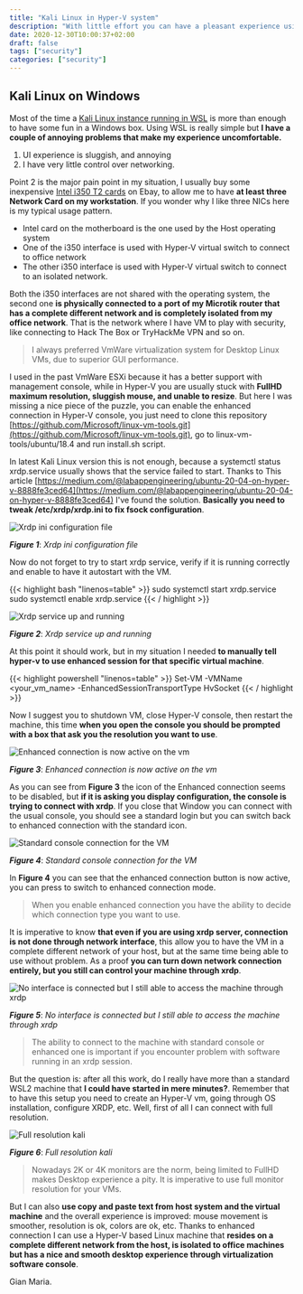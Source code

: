 ```yaml
---
title: "Kali Linux in Hyper-V system"
description: "With little effort you can have a pleasant experience using Desktop Linux in Hyper-V environment."
date: 2020-12-30T10:00:37+02:00
draft: false
tags: ["security"]
categories: ["security"]
---
```


## Kali Linux on Windows

Most of the time a [Kali Linux instance running in WSL](https://www.codewrecks.com/post/security/kali-linux-in-wsl2/) is more than enough to have some fun in a Windows box. Using WSL is really simple but **I have a couple of annoying problems that make my experience uncomfortable.**

1. UI experience is sluggish, and annoying
1. I have very little control over networking.

Point 2 is the major pain point in my situation, I usually buy some inexpensive [Intel i350 T2 cards](https://www.codewrecks.com/post/security/kali-linux-in-wsl2/) on Ebay, to allow me to have **at least three Network Card on my workstation**. If you wonder why I like three NICs here is my typical usage pattern.

- Intel card on the motherboard is the one used by the Host operating system
- One of the i350 interface is used with Hyper-V virtual switch to connect to office network
- The other i350 interface is used with Hyper-V virtual switch to connect to an isolated network.

Both the i350 interfaces are not shared with the operating system, the second one **is physically connected to a port of my Microtik router that has a complete different network and is completely isolated from my office network**. That is the network where I have VM to play with security, like connecting to Hack The Box or TryHackMe VPN and so on.

> I always preferred VmWare virtualization system for Desktop Linux VMs, due to superior GUI performance.

I used in the past VmWare ESXi because it has a better support with management console, while in Hyper-V you are usually stuck with **FullHD maximum resolution, sluggish mouse, and unable to resize**. But here I was missing a nice piece of the puzzle, you can enable the enhanced connection in Hyper-V console, you just need to clone this repository [https://github.com/Microsoft/linux-vm-tools.git](https://github.com/Microsoft/linux-vm-tools.git), go to linux-vm-tools/ubuntu/18.4 and run install.sh script. 

In latest Kali Linux version this is not enough, because a systemctl status xrdp.service usually shows that the service failed to start. Thanks to This article [https://medium.com/@labappengineering/ubuntu-20-04-on-hyper-v-8888fe3ced64](https://medium.com/@labappengineering/ubuntu-20-04-on-hyper-v-8888fe3ced64) I've found the solution. **Basically you need to tweak /etc/xrdp/xrdp.ini to fix fsock configuration**.

![Xrdp ini configuration file](../images/xrdp-configuration.png)

***Figure 1***: *Xrdp ini configuration file*

Now do not forget to try to start xrdp service, verify if it is running correctly and enable to have it autostart with the VM. 

{{< highlight bash "linenos=table" >}}
sudo systemctl start xrdp.service
sudo systemctl enable xrdp.service
{{< / highlight >}}

![Xrdp service up and running](../images/xrdp-service-up-and-running.png)

***Figure 2***: *Xrdp service up and running*

At this point it should work, but in my situation I needed **to manually tell hyper-v to use enhanced session for that specific virtual machine**.

{{< highlight powershell "linenos=table" >}}
Set-VM -VMName <your_vm_name> -EnhancedSessionTransportType HvSocket 
{{< / highlight >}}

Now I suggest you to shutdown VM, close Hyper-V console, then restart the machine, this time **when you open the console you should be prompted with a box that ask you the resolution you want to use**.

![Enhanced connection is now active on the vm](../images/enhanced-connection-active.png)

***Figure 3***: *Enhanced connection is now active on the vm*

As you can see from **Figure 3** the icon of the Enhanced connection seems to be disabled, but **if it is asking you display configuration, the console is trying to connect with xrdp**. If you close that Window you can connect with the usual console, you should see a standard login but you can switch back to enhanced connection with the standard icon.

![Standard console connection for the VM](../images/standard-connection-kali.png)

***Figure 4***: *Standard console connection for the VM*

In **Figure 4** you can see that the enhanced connection button is now active, you can press to switch to enhanced connection mode.

> When you enable enhanced connection you have the ability to decide which connection type you want to use.

It is imperative to know **that even if you are using xrdp server, connection is not done through network interface**, this allow you to have the VM in a complete different network of your host, but at the same time being able to use without problem. As a proof **you can turn down network connection entirely, but you still can control your machine through xrdp**.

![No interface is connected but I still able to access the machine through xrdp](../images/xrdp-connected-with-interface-down.png)

***Figure 5***: *No interface is connected but I still able to access the machine through xrdp*

> The ability to connect to the machine with standard console or enhanced one is important if you encounter problem with software running in an xrdp session.

But the question is: after all this work, do I really have more than a standard WSL2 machine that **I could have started in mere minutes?**. Remember that to have this setup you need to create an Hyper-V vm, going through OS installation, configure XRDP, etc. Well, first of all I can connect with full resolution.

![Full resolution kali](../images/kali-in-full-release.png)

***Figure 6***: *Full resolution kali*

> Nowadays 2K or 4K monitors are the norm, being limited to FullHD makes Desktop experience a pity. It is imperative to use full monitor resolution for your VMs.

But I can also **use copy and paste text from host system and the virtual machine** and the overall experience is improved: mouse movement is smoother, resolution is ok, colors are ok, etc. Thanks to enhanced connection I can use a Hyper-V based Linux machine that **resides on a complete different network from the host, is isolated to office machines but has a nice and smooth desktop experience through virtualization software console**.

Gian Maria.
